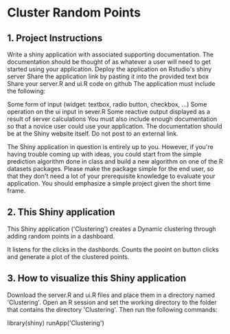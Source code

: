 # Cluster Random Points

## 1. Project Instructions

Write a shiny application with associated supporting documentation. The documentation should be thought of as whatever a user will need to get started using your application.
Deploy the application on Rstudio's shiny server
Share the application link by pasting it into the provided text box
Share your server.R and ui.R code on github
The application must include the following:

Some form of input (widget: textbox, radio button, checkbox, ...)
Some operation on the ui input in sever.R
Some reactive output displayed as a result of server calculations
You must also include enough documentation so that a novice user could use your application.
The documentation should be at the Shiny website itself. Do not post to an external link.

The Shiny application in question is entirely up to you. However, if you're having trouble coming up with ideas, you could start from the simple prediction algorithm done in class and build a new algorithm on one of the R datasets packages. Please make the package simple for the end user, so that they don't need a lot of your prerequisite knowledge to evaluate your application. You should emphasize a simple project given the short time frame.

## 2. This Shiny application

This Shiny application ('Clustering') creates a Dynamic clustering through adding random points in a dashboard. 

It listens for the clicks in the dashbords. Counts the pooint on button clicks and generate a plot of the clustered points. 

## 3. How to visualize this Shiny application

Download the server.R and ui.R files and place them in a directory named 'Clustering'. Open an R session and set the working directory to the folder that contains the directory 'Clustering'. Then run the following commands:

library(shiny)
runApp('Clustering')
